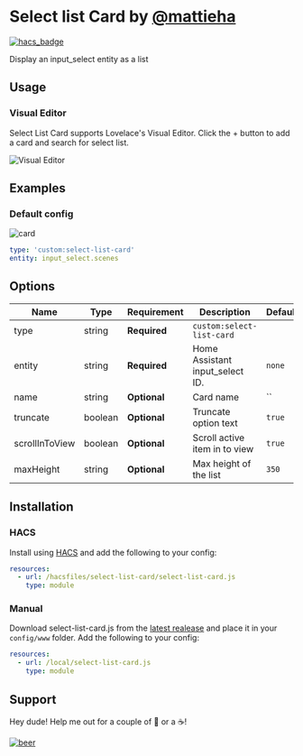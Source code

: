 # Select list Card by [@mattieha](https://github.com/mattieha)

[![hacs_badge](https://img.shields.io/badge/HACS-Custom-orange.svg?style=for-the-badge)](https://github.com/custom-components/hacs)

Display an input_select entity as a list

## Usage

### Visual Editor

Select List Card supports Lovelace's Visual Editor. Click the + button to add a card and search for select list.

![Visual Editor](https://raw.githubusercontent.com/mattieha/select-list-card/master/assets/visual_editor.png)

## Examples

### Default config

![card](https://raw.githubusercontent.com/mattieha/select-list-card/master/assets/card.png)

```yaml
type: 'custom:select-list-card'
entity: input_select.scenes
```

## Options

| Name              | Type    | Requirement  | Description                                 | Default             |
| ----------------- | ------- | ------------ | ------------------------------------------- | ------------------- |
| type              | string  | **Required** | `custom:select-list-card`                   |
| entity            | string  | **Required** | Home Assistant input_select ID.             | `none`              |
| name              | string  | **Optional** | Card name                                   | ``                  |
| truncate          | boolean | **Optional** | Truncate option text                        | `true`              |
| scrollInToView    | boolean | **Optional** | Scroll active item in to view               | `true`              |
| maxHeight         | string  | **Optional** | Max height of the list                      | `350`               |


## Installation

### HACS

Install using [HACS](https://hacs.xyz) and add the following to your config:


```yaml
resources:
  - url: /hacsfiles/select-list-card/select-list-card.js
    type: module
```

### Manual

Download select-list-card.js from the [latest realease](https://github.com/mattieha/select-list-card/releases/latest) and place it in your `config/www` folder. Add the following to your config:

```yaml
resources:
  - url: /local/select-list-card.js
    type: module
```



## Support

Hey dude! Help me out for a couple of :beers: or a :coffee:!

[![beer](https://www.buymeacoffee.com/assets/img/custom_images/black_img.png)](https://www.buymeacoffee.com/mattijsha)
